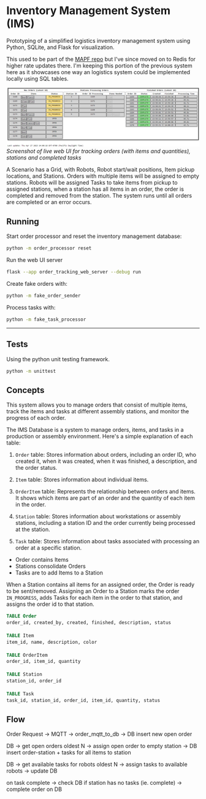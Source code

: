 # Inventory Management System (IMS)

Prototyping of a simplified logistics inventory management system using Python, SQLite, and Flask for visualization.

This used to be part of the [MAPF repo](https://github.com/Elucidation/mapf-multiagent-robot-planning) but I've since moved on to Redis for higher rate updates there.
I'm keeping this portion of the previous system here as it showcases one way an logistics system could be implemented locally using SQL tables.

![IMS Web UI](media/ims_example.png)
*Screenshot of live web UI for tracking orders (with items and quantities), stations and completed tasks*

A Scenario has a Grid, with Robots, Robot start/wait positions, Item pickup locations, and Stations.
Orders with multiple items will be assigned to empty stations.
Robots will be assigned Tasks to take items from pickup to assigned stations,
when a station has all items in an order, the order is completed and removed from the station.
The system runs until all orders are completed or an error occurs.

## Running

Start order processor and reset the inventory management database:

```sh
python -m order_processor reset
```

Run the web UI server

```sh
flask --app order_tracking_web_server --debug run
```

Create fake orders with:

```sh
python -m fake_order_sender
```

Process tasks with:

```sh
python -m fake_task_processor
```

---

## Tests

Using the python unit testing framework.

```sh
python -m unittest
```

## Concepts

This system allows you to manage orders that consist of multiple items, track the items and tasks at different assembly stations, and monitor the progress of each order.

The IMS Database is a system to manage orders, items, and tasks in a production or assembly environment. Here's a simple explanation of each table:

1. `Order` table: Stores information about orders, including an order ID, who created it, when it was created, when it was finished, a description, and the order status.

2. `Item` table: Stores information about individual items.

3. `OrderItem` table: Represents the relationship between orders and items. It shows which items are part of an order and the quantity of each item in the order.

4. `Station` table: Stores information about workstations or assembly stations, including a station ID and the order currently being processed at the station.

5. `Task` table: Stores information about tasks associated with processing an order at a specific station.

* Order contains Items
* Stations consolidate Orders
* Tasks are to add Items to a Station

When a Station contains all items for an assigned order, the Order is ready to be sent/removed.
Assigning an Order to a Station marks the order `IN_PROGRESS`,
adds Tasks for each item in the order to that station, and assigns the order id to that station.

```sql
TABLE Order
order_id, created_by, created, finished, description, status

TABLE Item
item_id, name, description, color

TABLE OrderItem
order_id, item_id, quantity

TABLE Station
station_id, order_id

TABLE Task
task_id, station_id, order_id, item_id, quantity, status
```

## Flow

Order Request -> MQTT -> order_mqtt_to_db -> DB insert new open order

DB -> get open orders oldest N -> assign open order to empty station -> DB insert order-station + tasks for all items to station

DB -> get available tasks for robots oldest N -> assign tasks to available robots -> update DB

on task complete -> check DB if station has no tasks (ie. complete) -> complete order on DB

